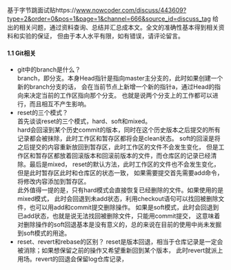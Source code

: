 基于字节跳面试贴https://www.nowcoder.com/discuss/443609?type=2&order=0&pos=1&page=1&channel=666&source_id=discuss_tag
给出的相关问题，通过资料查询、总结并汇总成本文。全文的准确性基本得到相关资料和实验的保证，
但由于本人水平有限，如有错误，请评论留言。
#### 1.1 Git相关 
* git中的branch是什么？  
branch，即分支。本身Head指针是指向master主分支的，此时如果创建一个新的branch分支的话，
会在当前节点上新增一个新的指针a，通过Head的指向来决定当前的工作区指向那个分支。
也就是说两个分支上的工作都可以进行，而且相互不产生影响。
* reset的三个模式？  
首先谈谈reset的三个模式，hard、soft和mixed。  
hard会回滚到某个历史commit的版本，同时在这个历史版本之后提交的所有记录都会被抹除，此时工作区和暂存区都将会是clean状态。
soft的回滚是将之后提交的内容重新放回到暂存区，此时工作区的文件不会发生变化，
但是工作区和暂存区都放着回滚版本和回滚前版本的文件，而仓库区的记录已经清除。最后是mixed，
reset的默认方法，此时工作区的文件也不会发生变化，但是此时暂存区此时和仓库区的状态一致，
如果需要提交首先需要add命令，将修改内容添加到暂存区。  
此外值得一提的是，只有hard模式会直接恢复已经删除的文件。如果使用的是mixed模式，
此时会回退到未add状态，利用checkout语句可以找回被删除文件，也可以用add和commit提交删除操作。
如果是soft模式，此时会回退到已add状态，也就是说无法找回被删除文件，只能用commit提交，
这意味着对删除操作的soft回退基本是没有意义的，总的来说在目前的使用中尚未发掘到soft模式的用途。 
* reset、revert和rebase的区别？
reset是版本回退，相当于仓库记录是一定会被消除；如果想保留之前的操作又希望重新回到某个版本，
此时revert就派上用场。revert的回退会保留log仓库记录，
